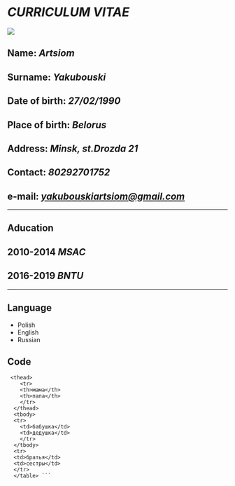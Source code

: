 # ***CURRICULUM VITAE***
![](C:\code\rsschool-cv\foto.jpg)
## **Name**: *Artsiom*
## **Surname**: *Yakubouski*
## **Date of birth**: *27/02/1990*
## **Place of birth**: *Belorus*
## **Address**: *Minsk, st.Drozda 21*
## **Contact**: *80292701752*
## **e-mail**: *yakubouskiartsiom@gmail.com*
---
## **Aducation**
## **2010-2014** *MSAC*
## **2016-2019** *BNTU*
---
## **Language**
* Polish
* English 
* Russian
## **Code**
``` <table>
 <thead>
    <tr>
    <th>мама</th>
    <th>папа</th>
    </tr>
  </thead>
  <tbody>
  <tr>
    <td>бабушка</td>
    <td>дедушка</td>
    </tr>
  </tbody>
  <tr>
  <td>братья</td>
  <td>сестры</td>
  </tr>
  </table> ```